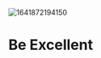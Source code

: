 ![1641872194150](https://github.com/user-attachments/assets/9a3d1fbc-9701-4e0d-9a82-ca81411ad1a0)

# Be Excellent
